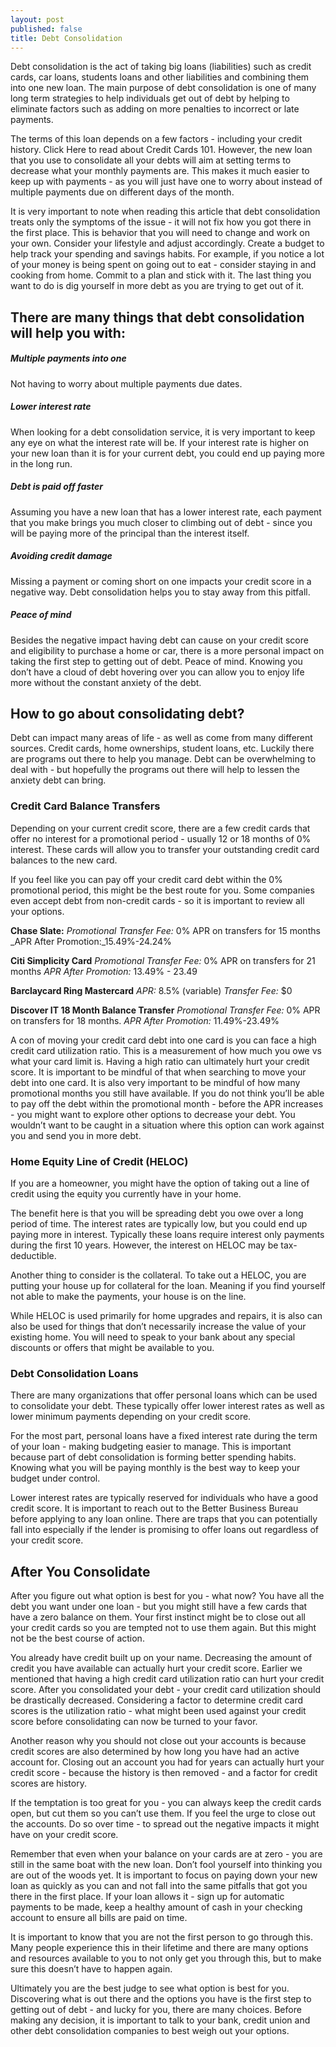 ```yaml
---
layout: post
published: false
title: Debt Consolidation
---
```

Debt consolidation is the act of taking big loans (liabilities) such as credit cards, car loans, students loans and other liabilities and combining them into one new loan. The main purpose of debt consolidation is one of many long term strategies to help individuals get out of debt by helping to eliminate factors such as adding on more penalties to incorrect or late payments. 

The terms of this loan depends on a few factors - including your credit history. Click Here to read about Credit Cards 101. However, the new loan that you use to consolidate all your debts will aim at setting terms to decrease what your monthly payments are. This makes it much easier to keep up with payments - as you will just have one to worry about instead of multiple payments due on different days of the month. 

It is very important to note when reading this article that debt consolidation treats only the symptoms of the issue - it will not fix how you got there in the first place. This is behavior that you will need to change and work on your own. Consider your lifestyle and adjust accordingly. Create a budget to help track your spending and savings habits. For example, if you notice a lot of your money is being spent on going out to eat - consider staying in and cooking from home. Commit to a plan and stick with it. The last thing you want to do is dig yourself in more debt as you are trying to get out of it. 

## There are many things that debt consolidation will help you with:

##### Multiple payments into one 
Not having to worry about multiple payments due dates.

##### Lower interest rate 
When looking for a debt consolidation service, it is very important to keep any eye on what the interest rate will be. If your interest rate is higher on your new loan than it is for your current debt, you could end up paying more in the long run.

##### Debt is paid off faster
Assuming you have a new loan that has a lower interest rate, each payment that you make brings you much closer to climbing out of debt - since you will be paying more of the principal than the interest itself.

##### Avoiding credit damage
Missing a payment or coming short on one impacts your credit score in a negative way. Debt consolidation helps you to stay away from this pitfall.

##### Peace of mind
Besides the negative impact having debt can cause on your credit score and eligibility to purchase a home or car, there is a more personal impact on taking the first step to getting out of debt. Peace of mind. Knowing you don’t have a cloud of debt hovering over you can allow you to enjoy life more without the constant anxiety of the debt.

## How to go about consolidating debt?

Debt can impact many areas of life - as well as come from many different sources. Credit cards, home ownerships, student loans, etc. Luckily there are programs out there to help you manage. Debt can be overwhelming to deal with - but hopefully the programs out there will help to lessen the anxiety debt can bring. 

### Credit Card Balance Transfers

Depending on your current credit score, there are a few credit cards that offer no interest for a promotional period - usually 12 or 18 months of 0% interest. These cards will allow you to transfer your outstanding credit card balances to the new card. 

If you feel like you can pay off your credit card debt within the 0% promotional period, this might be the best route for you. Some companies even accept debt from non-credit cards - so it is important to review all your options. 

**Chase Slate:**
_Promotional Transfer Fee:_ 0% APR  on transfers for 15 months 
_APR After Promotion:_15.49%-24.24%

**Citi Simplicity Card**
_Promotional Transfer Fee:_ 0% APR on transfers for 21 months 
_APR After Promotion:_ 13.49% - 23.49

**Barclaycard Ring Mastercard**
_APR:_ 8.5% (variable)
_Transfer Fee:_ $0

**Discover IT 18 Month Balance Transfer**
_Promotional Transfer Fee:_ 0% APR on transfers for 18 months.
_APR After Promotion:_ 11.49%-23.49%

A con of moving your credit card debt into one card is you can face a high credit card utilization ratio. This is a measurement of how much you owe vs what your card limit is. Having a high ratio can ultimately hurt your credit score. It is important to be mindful of that when searching to move your debt into one card. It is also very important to be mindful of how many promotional months you still have available. If you do not think you’ll be able to pay off the debt within the promotional month - before the APR increases - you might want to explore other options to decrease your debt. You wouldn’t want to be caught in a situation where this option can work against you and send you in more debt.

### Home Equity Line of Credit (HELOC)

If you are a homeowner, you might have the option of taking out a line of credit using the equity you currently have in your home. 

The benefit here is that you will be spreading debt you owe over a long period of time. The interest rates are typically low, but you could end up paying more in interest. Typically these loans require interest only payments during the first 10 years. However, the interest on HELOC may be tax- deductible. 

Another thing to consider is the collateral. To take out a HELOC, you are putting your house up for collateral for the loan. Meaning if you find yourself not able to make the payments, your house is on the line. 

While HELOC is used primarily for home upgrades and repairs, it is also can also be used for things that don’t necessarily increase the value of your existing home. You will need to speak to your bank about any special discounts or offers that might be available to you.

### Debt Consolidation Loans

There are many organizations that offer personal loans which can be used to consolidate your debt. These typically offer lower interest rates as well as lower minimum payments depending on your credit score. 

For the most part, personal loans have a fixed interest rate during the term of your loan - making budgeting easier to manage. This is important because part of debt consolidation is forming better spending habits. Knowing what you will be paying monthly is the best way to keep your budget under control.

Lower interest rates are typically reserved for individuals who have a good credit score. It is important to reach out to the Better Business Bureau before applying to any loan online. There are traps that you can potentially fall into especially if the lender is promising to offer loans out regardless of your credit score. 

## After You Consolidate

After you figure out what option is best for you - what now? You have all the debt you want under one loan - but you might still have a few cards that have a zero balance on them. Your first instinct might be to close out all your credit cards so you are tempted not to use them again.  But this might not be the best course of action. 

You already have credit built up on your name. Decreasing the amount of credit you have available can actually hurt your credit score. Earlier we mentioned that having a high credit card utilization ratio can hurt your credit score. After you consolidated your debt - your credit card utilization should be drastically decreased. Considering a factor to determine credit card scores is the utilization ratio - what might been used against your credit score before consolidating can now be turned to your favor. 

Another reason why you should not close out your accounts is because credit scores are also determined by how long you have had an active account for. Closing out an account you had for years can actually hurt your credit score - because the history is then removed - and a factor for credit scores are history.

If the temptation is too great for you - you can always keep the credit cards open, but cut them so you can’t use them. If you feel the urge to close out the accounts. Do so over time - to spread out the negative impacts it might have on your credit score. 

Remember that even when your balance on your cards are at zero - you are still in the same boat with the new loan. Don’t fool yourself into thinking you are out of the woods yet. It is important to focus on paying down your new loan as quickly as you can and not fall into the same pitfalls that got you there in the first place. If your loan allows it - sign up for automatic payments to be made, keep a healthy amount of cash in your checking account to ensure all bills are paid on time. 

It is important to know that you are not the first person to go through this. Many people experience this in their lifetime and there are many options and resources available to you to not only get you through this, but to make sure this doesn’t have to happen again.

Ultimately you are the best judge to see what option is best for you. Discovering what is out there and the options you have is the first step to getting out of debt - and lucky for you, there are many choices. Before making any decision, it is important to talk to your bank, credit union and other debt consolidation companies to best weigh out your options.
